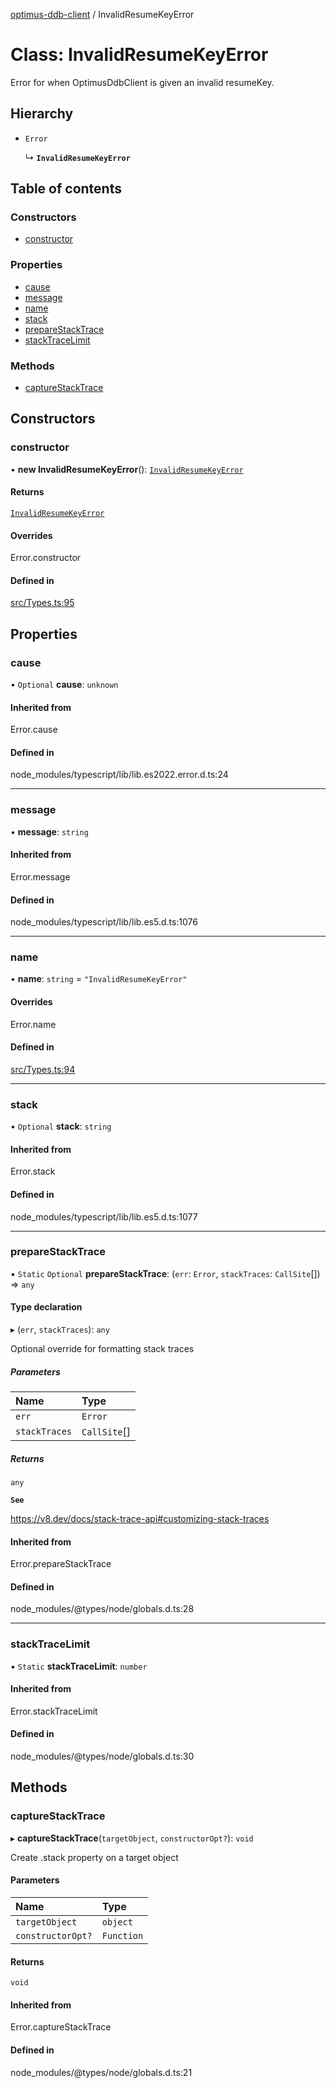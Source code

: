 [optimus-ddb-client](../index.md) / InvalidResumeKeyError

# Class: InvalidResumeKeyError

Error for when OptimusDdbClient is given an invalid resumeKey.

## Hierarchy

- `Error`

  ↳ **`InvalidResumeKeyError`**

## Table of contents

### Constructors

- [constructor](InvalidResumeKeyError.md#constructor)

### Properties

- [cause](InvalidResumeKeyError.md#cause)
- [message](InvalidResumeKeyError.md#message)
- [name](InvalidResumeKeyError.md#name)
- [stack](InvalidResumeKeyError.md#stack)
- [prepareStackTrace](InvalidResumeKeyError.md#preparestacktrace)
- [stackTraceLimit](InvalidResumeKeyError.md#stacktracelimit)

### Methods

- [captureStackTrace](InvalidResumeKeyError.md#capturestacktrace)

## Constructors

### constructor

• **new InvalidResumeKeyError**(): [`InvalidResumeKeyError`](InvalidResumeKeyError.md)

#### Returns

[`InvalidResumeKeyError`](InvalidResumeKeyError.md)

#### Overrides

Error.constructor

#### Defined in

[src/Types.ts:95](https://github.com/paulbarmstrong/optimus-ddb-client/blob/main/src/Types.ts#L95)

## Properties

### cause

• `Optional` **cause**: `unknown`

#### Inherited from

Error.cause

#### Defined in

node_modules/typescript/lib/lib.es2022.error.d.ts:24

___

### message

• **message**: `string`

#### Inherited from

Error.message

#### Defined in

node_modules/typescript/lib/lib.es5.d.ts:1076

___

### name

• **name**: `string` = `"InvalidResumeKeyError"`

#### Overrides

Error.name

#### Defined in

[src/Types.ts:94](https://github.com/paulbarmstrong/optimus-ddb-client/blob/main/src/Types.ts#L94)

___

### stack

• `Optional` **stack**: `string`

#### Inherited from

Error.stack

#### Defined in

node_modules/typescript/lib/lib.es5.d.ts:1077

___

### prepareStackTrace

▪ `Static` `Optional` **prepareStackTrace**: (`err`: `Error`, `stackTraces`: `CallSite`[]) => `any`

#### Type declaration

▸ (`err`, `stackTraces`): `any`

Optional override for formatting stack traces

##### Parameters

| Name | Type |
| :------ | :------ |
| `err` | `Error` |
| `stackTraces` | `CallSite`[] |

##### Returns

`any`

**`See`**

https://v8.dev/docs/stack-trace-api#customizing-stack-traces

#### Inherited from

Error.prepareStackTrace

#### Defined in

node_modules/@types/node/globals.d.ts:28

___

### stackTraceLimit

▪ `Static` **stackTraceLimit**: `number`

#### Inherited from

Error.stackTraceLimit

#### Defined in

node_modules/@types/node/globals.d.ts:30

## Methods

### captureStackTrace

▸ **captureStackTrace**(`targetObject`, `constructorOpt?`): `void`

Create .stack property on a target object

#### Parameters

| Name | Type |
| :------ | :------ |
| `targetObject` | `object` |
| `constructorOpt?` | `Function` |

#### Returns

`void`

#### Inherited from

Error.captureStackTrace

#### Defined in

node_modules/@types/node/globals.d.ts:21
